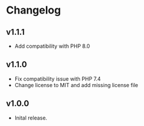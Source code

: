 # Changelog

## v1.1.1

- Add compatibility with PHP 8.0

## v1.1.0

- Fix compatibility issue with PHP 7.4
- Change license to MIT and add missing license file

## v1.0.0

- Inital release.

